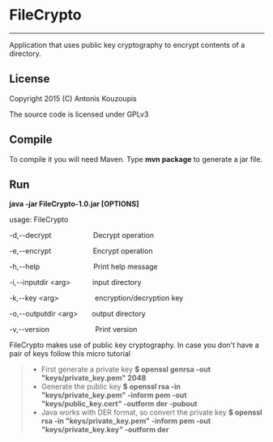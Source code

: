 FileCrypto
==========
----------

Application that uses public key cryptography to encrypt contents of a
directory.

License
-------
Copyright 2015 (C)
Antonis Kouzoupis

The source code is licensed under GPLv3

Compile
-------

To compile it you will need Maven. Type **mvn package** to generate a jar file.

Run
---
**java -jar FileCrypto-1.0.jar [OPTIONS]**

usage: FileCrypto

 -d,--decrypt &nbsp;
&nbsp;&nbsp;&nbsp;&nbsp;&nbsp;&nbsp;&nbsp;&nbsp;&nbsp;&nbsp;&nbsp;&nbsp;&nbsp;&nbsp;&nbsp;&nbsp;&nbsp;
Decrypt operation

 -e,--encrypt &nbsp;
&nbsp;&nbsp;&nbsp;&nbsp;&nbsp;&nbsp;&nbsp;&nbsp;&nbsp;&nbsp;&nbsp;&nbsp;&nbsp;&nbsp;&nbsp;&nbsp;&nbsp;
Encrypt operation

 -h,--help &nbsp;
&nbsp;&nbsp;&nbsp;&nbsp;&nbsp;&nbsp;&nbsp;&nbsp;&nbsp;&nbsp;&nbsp;&nbsp;&nbsp;&nbsp;&nbsp;&nbsp;&nbsp;&nbsp;&nbsp;&nbsp;&nbsp;&nbsp;&nbsp;
Print help message

 -i,--inputdir &lt;arg&gt; &nbsp; &nbsp;&nbsp;&nbsp;&nbsp;&nbsp;&nbsp;&nbsp;
input directory

 -k,--key &lt;arg&gt; &nbsp;
&nbsp;&nbsp;&nbsp;&nbsp;&nbsp;&nbsp;&nbsp;&nbsp;&nbsp;&nbsp;&nbsp;&nbsp;&nbsp;&nbsp;
encryption/decryption key

 -o,--outputdir &lt;arg&gt; &nbsp; &nbsp;&nbsp;&nbsp; output directory
 
 -v,--version &nbsp;
&nbsp;&nbsp;&nbsp;&nbsp;&nbsp;&nbsp;&nbsp;&nbsp;&nbsp;&nbsp;&nbsp;&nbsp;&nbsp;&nbsp;&nbsp;&nbsp;&nbsp;&nbsp;&nbsp;
Print version



FileCrypto makes use of public key cryptography. In case you don't have a pair
of keys follow this micro tutorial


> - First generate a private key
> **$ openssl genrsa -out "keys/private_key.pem" 2048**
> - Generate the public key
> **$ openssl rsa -in "keys/private_key.pem" -inform pem -out
> "keys/public_key.cert" -outform der -pubout**
> - Java works with DER format, so convert the private key
> **$ openssl rsa -in "keys/private_key.pem" -inform pem -out
> "keys/private_key.key" -outform der**
